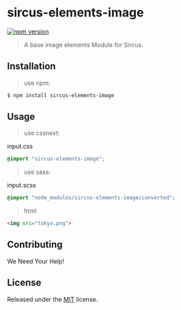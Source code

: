 # sircus-elements-image

[![npm version](https://img.shields.io/npm/v/sircus-elements-image.svg?style=flat)](https://www.npmjs.com/package/sircus-elements-image)

> A base image elements Module for Sircus.


## Installation

> use npm:

```bash
$ npm install sircus-elements-image
```

## Usage

> use cssnext:

input.css
```css
@import "sircus-elements-image";
```

> use sass:

input.scss
```css
@import "node_modules/sircus-elements-image/converted";
```

> html

```html
<img src="tokyo.png">
```


## Contributing

We Need Your Help!


## License
Released under the [MIT](https://github.com/sircus/license/blob/master/LICENSE) license.
